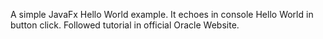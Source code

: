 A simple JavaFx Hello World example. It echoes in console Hello World in button click. Followed tutorial in official Oracle Website.
